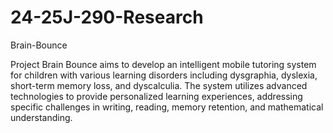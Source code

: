 # 24-25J-290-Research

Brain-Bounce

Project Brain Bounce aims to develop an intelligent mobile tutoring system for children with various learning disorders including dysgraphia, dyslexia, short-term memory loss, and dyscalculia. The system utilizes advanced technologies to provide personalized learning experiences, addressing specific challenges in writing, reading, memory retention, and mathematical understanding.
